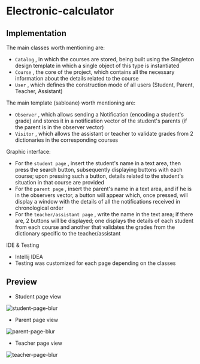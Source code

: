 # Electronic-calculator

## Implementation

The main classes worth mentioning are:

* `Catalog` , in which the courses are stored, being built using the Singleton design template in which a single object of this type is instantiated
* `Course` , the core of the project, which contains all the necessary information about the details related to the course
* `User` , which defines the construction mode of all users (Student, Parent, Teacher, Assistant)

The main template (sabloane) worth mentioning are:

* `Observer` , which allows sending a Notification (encoding a student's grade) and stores it in a notification vector of the student's parents (if the parent is in the observer vector)
* `Visitor` , which allows the assistant or teacher to validate grades from 2 dictionaries in the corresponding courses


Graphic interface:

* For the `student page` , insert the student's name in a text area, then press the search button, subsequently displaying buttons with each course; upon pressing such a button, details related to the student's situation in that course are provided
* For the `parent page` , insert the parent's name in a text area, and if he is in the observers vector, a button will appear which, once pressed, will display a window with the details of all the notifications received in chronological order
* For the `teacher/assistant page` , write the name in the text area; if there are, 2 buttons will be displayed; one displays the details of each student from each course and another that validates the grades from the dictionary specific to the teacher/assistant

IDE & Testing

* Intellij IDEA
* Testing was customized for each page depending on the classes

## Preview
* Student page view
  
![student-page-blur](https://github.com/Carusel02/Virtual-catalog/assets/40697296/a633d1ad-c04d-489d-965c-18cda6d6fb89)
* Parent page view
  
![parent-page-blur](https://github.com/Carusel02/Virtual-catalog/assets/40697296/a374332c-66e6-4b33-bbe0-1d38f5e1d231)
* Teacher page view

![teacher-page-blur](https://github.com/Carusel02/Virtual-catalog/assets/40697296/d0ab9c05-9b1e-4942-9d4c-65d2847b5c66)
